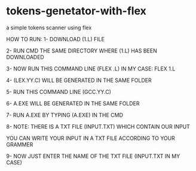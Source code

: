 # tokens-genetator-with-flex
a simple tokens scanner using flex 

HOW TO RUN:
1- DOWNLOAD (1.L) FILE

2- RUN CMD THE SAME DIRECTORY WHERE (1.L) HAS BEEN DOWNLOADED 

3- NOW RUN THIS COMMAND LINE (FLEX <FILENAME>.L) IN MY CASE: FLEX 1.L
  
4- (LEX.YY.C) WILL BE GENERATED IN THE SAME FOLDER 

5- RUN THIS COMMAND LINE (GCC.YY.C)

6- A.EXE WILL BE GENERATED IN THE SAME FOLDER 

7- RUN A.EXE BY TYPING (A.EXE) IN THE CMD

8- NOTE: THERE IS A TXT FILE (INPUT.TXT) WHICH CONTAIN OUR INPUT 

  YOU CAN WRITE YOUR INPUT IN A TXT FILE ACCORDING TO YOUR GRAMMER 
  
9- NOW JUST ENTER THE NAME OF THE TXT FILE (INPUT.TXT  IN MY CASE)  
